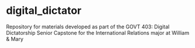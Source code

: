 # digital_dictator
Repository for materials developed as part of the GOVT 403: Digital Dictatorship Senior Capstone for the International Relations major at William &amp; Mary
